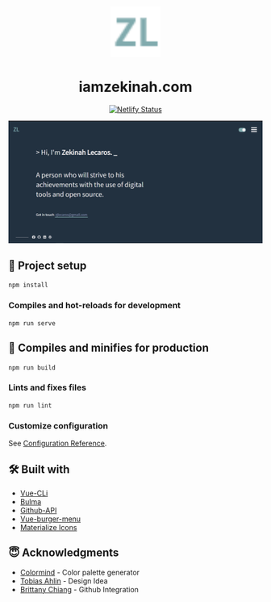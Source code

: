 <div align="center">
  <img src="https://raw.githubusercontent.com/zekinah/iamzekinah/master/public/img/icons/favicon-32x32.png" width="100" alt="site-logo"/>
</div>
<h1 align="center">
  iamzekinah.com
</h1>
<p align="center">
  <a href="https://app.netlify.com/sites/iamzekinah/deploys" target="_blank">
    <img src="https://api.netlify.com/api/v1/badges/4ef0b667-461f-416c-ba2e-dcc48adfabd5/deploy-status" alt="Netlify Status" />
  </a>
</p>

![demo](https://raw.githubusercontent.com/zekinah/iamzekinah/master/public/img/demo.png)

## 📐 Project setup
```
npm install
```

### Compiles and hot-reloads for development
```
npm run serve
```

## 🚀 Compiles and minifies for production
```
npm run build
```

### Lints and fixes files
```
npm run lint
```

### Customize configuration
See [Configuration Reference](https://cli.vuejs.org/config/).

## 🛠 Built with
* [Vue-CLi](https://github.com/vuejs/vue-cli)
* [Bulma](http://bulma.io/)
* [Github-API](https://developer.github.com/v3/)
* [Vue-burger-menu](https://github.com/mbj36/vue-burger-menu)
* [Materialize Icons](https://materialdesignicons.com/)

## 😇 Acknowledgments
* [Colormind](http://colormind.io/) - Color palette generator
* [Tobias Ahlin](https://twitter.com/tobiasahlin) - Design Idea
* [Brittany Chiang](https://brittanychiang.com/) - Github Integration


